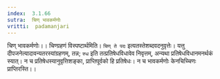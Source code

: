 ```yaml
---
index:  3.1.66
sutra:  चिण् भावकर्मणोः
vritti:  padamanjari
---
```


चिण् भावकर्मणोः।। चिण्ग्रहणं विस्पष्टार्थमिति। `चिण् ते पदः` इत्यतस्तेशब्दवदनुवृत्तेः। यत्तु दीपजनेत्यादावन्यतरस्यांग्रहणम्, तन्न; `रुध` इति तत्प्रतिषेधविधावेव निवृत्तम्, अन्यथा प्रतिषेधविधानमनर्थकं स्यात्। न च प्रतिषेधस्यानुवृत्तिशङ्का, प्राप्तिपूर्वको हि प्रतिषेधः। न च भावकर्मणोः केनचिच्चिणः प्राप्तिरस्ति।।

